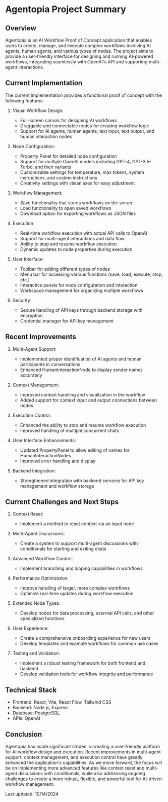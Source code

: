 # Agentopia Project Summary

## Overview

Agentopia is an AI Workflow Proof of Concept application that enables users to create, manage, and execute complex workflows involving AI agents, human agents, and various types of nodes. The project aims to provide a user-friendly interface for designing and running AI-powered workflows, integrating seamlessly with OpenAI's API and supporting multi-agent interactions.

## Current Implementation

The current implementation provides a functional proof of concept with the following features:

1. Visual Workflow Design:
   - Full-screen canvas for designing AI workflows
   - Draggable and connectable nodes for creating workflow logic
   - Support for AI agents, human agents, text input, text output, and human interaction nodes

2. Node Configuration:
   - Property Panel for detailed node configuration
   - Support for multiple OpenAI models including GPT-4, GPT-3.5-Turbo, and their variants
   - Customizable settings for temperature, max tokens, system instructions, and custom instructions
   - Creativity settings with visual axes for easy adjustment

3. Workflow Management:
   - Save functionality that stores workflows on the server
   - Load functionality to open saved workflows
   - Download option for exporting workflows as JSON files

4. Execution:
   - Real-time workflow execution with actual API calls to OpenAI
   - Support for multi-agent interactions and data flow
   - Ability to stop and resume workflow execution
   - Dynamic updates to node properties during execution

5. User Interface:
   - Toolbar for adding different types of nodes
   - Menu bar for accessing various functions (save, load, execute, stop, etc.)
   - Interactive panels for node configuration and interaction
   - Workspace management for organizing multiple workflows

6. Security:
   - Secure handling of API keys through backend storage with encryption
   - Credential manager for API key management

## Recent Improvements

1. Multi-Agent Support:
   - Implemented proper identification of AI agents and human participants in conversations
   - Enhanced HumanInteractionNode to display sender names accurately

2. Context Management:
   - Improved context handling and visualization in the workflow
   - Added support for context input and output connections between nodes

3. Execution Control:
   - Enhanced the ability to stop and resume workflow execution
   - Improved handling of multiple concurrent chats

4. User Interface Enhancements:
   - Updated PropertyPanel to allow editing of names for HumanInteractionNodes
   - Improved error handling and display

5. Backend Integration:
   - Strengthened integration with backend services for API key management and workflow storage

## Current Challenges and Next Steps

1. Context Reset:
   - Implement a method to reset context via an input node

2. Multi-Agent Discussions:
   - Create a system to support multi-agent discussions with conditionals for starting and exiting chats

3. Advanced Workflow Control:
   - Implement branching and looping capabilities in workflows

4. Performance Optimization:
   - Improve handling of larger, more complex workflows
   - Optimize real-time updates during workflow execution

5. Extended Node Types:
   - Develop nodes for data processing, external API calls, and other specialized functions

6. User Experience:
   - Create a comprehensive onboarding experience for new users
   - Develop templates and example workflows for common use cases

7. Testing and Validation:
   - Implement a robust testing framework for both frontend and backend
   - Develop validation tools for workflow integrity and performance

## Technical Stack

- Frontend: React, Vite, React Flow, Tailwind CSS
- Backend: Node.js, Express
- Database: PostgreSQL
- APIs: OpenAI

## Conclusion

Agentopia has made significant strides in creating a user-friendly platform for AI workflow design and execution. Recent improvements in multi-agent support, context management, and execution control have greatly enhanced the application's capabilities. As we move forward, the focus will be on implementing more advanced features like context reset and multi-agent discussions with conditionals, while also addressing ongoing challenges to create a more robust, flexible, and powerful tool for AI-driven workflow management.

Last updated: 10/14/2024